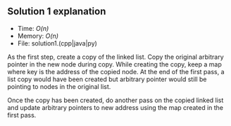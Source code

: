 ## Solution 1 explanation
* Time: _O(n)_
* Memory: _O(n)_
* File: solution1.(cpp|java|py)

As the first step, create a copy of the linked list. Copy the original arbitrary pointer in the new node during copy. While creating the copy, keep a map where key is the address of the copied node. At the end of the first pass, a list copy would have been created but arbitrary pointer would still be pointing to nodes in the original list.

Once the copy has been created, do another pass on the copied linked list and update arbitrary pointers to new address using the map created in the first pass.


